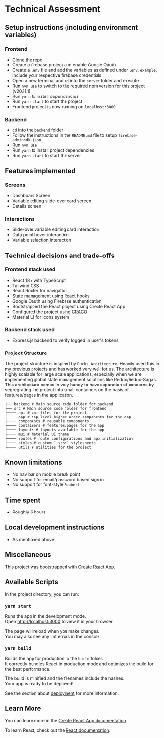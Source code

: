# Technical Assessment

## Setup instructions (including environment variables)

### Frontend

- Clone the repo
- Create a firebase project and enable Google Oauth
- Create a `.env` file and add the variables as defined under `.env.example`, include your respective firebase credentials
- Open a new terminal and `cd` into the `server` folder and execute
- Run `nvm use` to switch to the required npm version for this project (v20.11.1)
- Run `yarn` to install dependencies
- Run `yarn start` to start the project
- Frontend project is now running on `localhost:3000`

### Backend

- `cd` into the `backend` folder
- Follow the instructions in the `README.md` file to setup `firebase-adminsdk.json`
- Run `nvm use`
- Run `yarn` to install project dependencies
- Run `yarn start` to start the server

## Features implemented

### Screens

- Dashboard Screen
- Variable editing slide-over card screen
- Details screen

### Interactions

- Slide-over variable editing card interaction
- Data point hover interaction
- Variable selection interaction

## Technical decisions and trade-offs

### Frontend stack used

- React 18+ with TypeScript
- Tailwind CSS
- React Router for navigation
- State management using React hooks
- Google Oauth using Firebase authentication
- Bootstrapped the React project using Create React App
- Configured the project using [CRACO](https://craco.js.org/)
- Material UI for icons system

### Backend stack used

- Express.js backend to verify logged in user's tokens

### Project Structure

The project structure is inspired by `Ducks Architecture`. Heavily used this in my previous projects and has worked very well for us. The architecture is highly scalable for large scale applications, especially when we are implementing global state management solutions like Redux/Redux-Sagas. This architecture comes in very handy to have separation of concerns by segregrating the project into small containers on the basis of features/pages in the application.

```
├── backend # Main source code folder for backend
├── src # Main source code folder for frontend
├──── api # api files for the project
├──── app # top level higher order components for the app
├──── components # reusable components
├──── containers # features/pages for the app
├──── layouts # layouts available for the app
├──── mui # Material UI theme
├──── routes # route configurations and app initialization
├──── styles # custom `.scss` stylesheets
├──── utils # utilities for the project
```

## Known limitations

- No nav bar on mobile break point
- No support for email/password based sign in
- No support for font-style `Roobert`

## Time spent

- Roughly 6 hours

## Local development instructions

- As mentioned above

## Miscellaneous

This project was bootstrapped with [Create React App](https://github.com/facebook/create-react-app).

## Available Scripts

In the project directory, you can run:

### `yarn start`

Runs the app in the development mode.\
Open [http://localhost:3000](http://localhost:3000) to view it in your browser.

The page will reload when you make changes.\
You may also see any lint errors in the console.

### `yarn build`

Builds the app for production to the `build` folder.\
It correctly bundles React in production mode and optimizes the build for the best performance.

The build is minified and the filenames include the hashes.\
Your app is ready to be deployed!

See the section about [deployment](https://facebook.github.io/create-react-app/docs/deployment) for more information.

## Learn More

You can learn more in the [Create React App documentation](https://facebook.github.io/create-react-app/docs/getting-started).

To learn React, check out the [React documentation](https://reactjs.org/).
